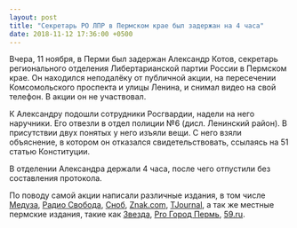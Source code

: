 ```yaml
---
layout: post
title: "Секретарь РО ЛПР в Пермском крае был задержан на 4 часа"
date: 2018-11-12 17:36:00 +0500
---
```

Вчера, 11 ноября, в Перми был задержан Александр Котов, секретарь регионального
отделения Либертарианской партии России в Пермском крае. Он находился
неподалёку от публичной акции, на пересечении Комсомольского проспекта
и улицы Ленина, и снимал видео на свой телефон. В акции он не участвовал.

К Александру подошли сотрудники Росгвардии, надели на него наручники.
Его отвезли в отдел полиции №6 (дисл. Ленинский район). В присутствии двух
понятых у него изъяли вещи. С него взяли объяснение, в котором он отказался
свидетельствовать, ссылаясь на 51 статью Конституции.

В отделении Александра держали 4 часа, после чего отпустили
без составления протокола.

По поводу самой акции написали различные издания, в том числе
[Медуза](https://meduza.io/news/2018/11/12/v-tsentre-permi-k-stolbu-privyazali-chuchelo-s-litsom-putina-politsiya-nachala-proverku),
[Радио Свобода](https://www.svoboda.org/a/29595906.html),
[Сноб](https://snob.ru/news/168038),
[Znak.com](https://www.znak.com/2018-11-12/voennye_prestupnik_pynya_v_v_v_permi_u_cuma_k_stolbu_privyazali_maneken_s_licom_putina),
[TJournal](https://tjournal.ru/79785-v-centre-permi-k-stolbu-privyazali-chuchelo-s-putinym-mvd-nachalo-proverku),
а так же местные пермские издания, такие как
[Звезда](http://zvzda.ru/articles/bf2c63772159),
[Pro Город Пермь](https://progorod59.ru/news/25408),
[59.ru](https://59.ru/text/politics/65606061/).
